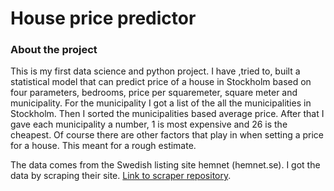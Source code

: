 # House price predictor

### About the project

This is my first data science and python project. I have ,tried to, built a statistical model that can predict price of a house in Stockholm based on four parameters, bedrooms, price per squaremeter, square meter and municipality. For the municipality I got a list of the all the municipalities in Stockholm. Then I sorted the municipalities based average price. After that I gave each municipality a number, 1 is most expensive and 26 is the cheapest. Of course there are other factors that play in when setting a price for a house. This meant for a rough estimate.

The data comes from the Swedish listing site hemnet (hemnet.se). I got the data by scraping their site. [Link to scraper repository](https://github.com/AlexanderJernstrom/house-price-scraper).
